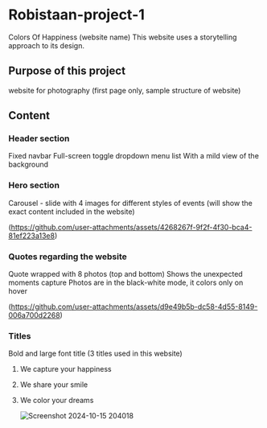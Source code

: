 # Robistaan-project-1

Colors Of Happiness (website name)
This website uses a storytelling approach to its design.

## Purpose of this project
website for photography (first page only, sample structure of website)

## Content
### Header section
Fixed navbar 
Full-screen toggle dropdown menu list
With a mild view of the background

### Hero section
Carousel - slide with 4 images for different styles of events
(will show the exact content included in the website)

(https://github.com/user-attachments/assets/4268267f-9f2f-4f30-bca4-81ef223a13e8)

### Quotes regarding the website
Quote wrapped with 8 photos (top and bottom)
Shows the unexpected moments capture 
Photos are in the black-white mode, it colors only on hover

(https://github.com/user-attachments/assets/d9e49b5b-dc58-4d55-8149-006a700d2268)

### Titles
Bold and large font title (3 titles used in this website)
1) We capture your happiness
2) We share your smile
3) We color your dreams

   ![Screenshot 2024-10-15 204018](https://github.com/user-attachments/assets/12728f2d-539a-46ee-8970-a8276ed46291)

